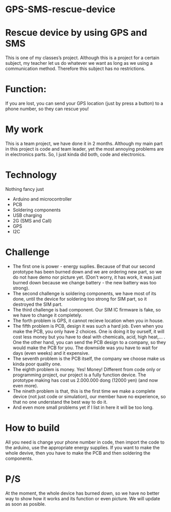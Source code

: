 # GPS-SMS-rescue-device

# Rescue device by using GPS and SMS

This is one of my classes’s project. Although this is a project for a certain subject, my teacher let us do whatever we want as long as we using a communication method. Therefore this subject has no restrictions.
# Function: 
If you are lost, you can send your GPS location (just by press a button) to a phone number, so they can rescue you!

# My work
This is a team project, we have done it in 2 months.
Although my main part in this project is code and team leader, yet the most annoying problems are in electronics parts. So, I just kinda did both, code and electronics.

 
# Technology
Nothing fancy just
- Arduino and microcontroller
- PCB
- Soldering components
- USB charging
- 2G (SMS and Call)
- GPS
- I2C

# Challenge
- The first one is power - energy suplies. Because of that our second prototype has been burned down and we are ordering new part, so we do not have demo nor picture yet. (Don't worry, it has work, it was just burned down because we change battery - the new battery was too strong).
- The second challenge is soldering components, we have most of its done, until the device for soldering too strong for SIM part, so it destroyed the SIM part.
- The third challenge is bad component. Our SIM IC firmware is fake, so we have to change it completely.
- The forth problem is GPS, it cannot recieve location when you in house.
- The fifth problem is PCB, design it was such a hard job. Even when you make the PCB, you only have 2 choices. One is doing it by ourself, it will cost less money but you have to deal with chemicals, acid, high heat,... . One the other hand, you can send the PCB design to a company, so they would make the PCB for you. The downside was you have to wait for days (even weeks) and it expensive.
- The seventh problem is the PCB itself, the company we choose make us kinda poor quality one.
- The eighth problem is money. Yes! Money! Different from code only or programming project, our project is a fully function device. The prototype making has cost us 2.000.000 dong (12000 yen) (and now even more).
- The nineth problem is that, this is the first time we make a complete device (not just code or simulation), our member have no experience, so that no one understand the best way to do it.
- And even more small problems yet if I list in here it will be too long.

# How to build
All you need is change your phone number in code, then import the code to the arduino, use the appropriate energy supplies. If you want to make the whole devive, then you have to make the PCB and then soldering the components.

# P/S
At the moment, the whole device has burned down, so we have no better way to show how it works and its function or even picture. We will update as soon as posible. 
